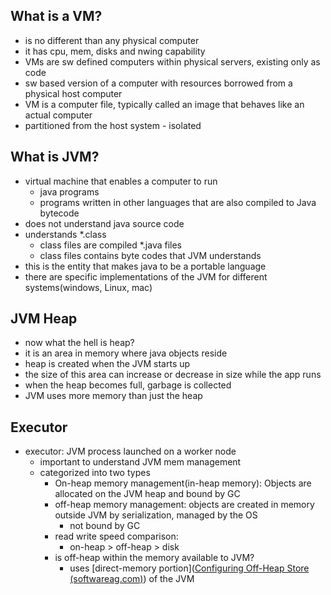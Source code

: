 ## What is a VM?
- is no different than any physical computer
- it has cpu, mem, disks and nwing capability
- VMs are sw defined computers within physical servers, existing only as code
- sw based version of a computer with resources borrowed from a physical host computer
- VM is a computer file, typically called an image that behaves like an actual computer
- partitioned from the host system - isolated
## What is JVM?
- virtual machine that enables a computer to run
	- java programs
	- programs written in other languages that are also compiled to Java bytecode
- does not understand java source code
- understands \*.class
	- class files are compiled \*.java files
	- class files contains byte codes that JVM understands
- this is the entity that makes java to be a portable language
- there are specific implementations of the JVM for different systems(windows, Linux, mac)
## JVM Heap
- now what the hell is heap?
- it is an area in memory where java objects reside
- heap is created when the JVM starts up
- the size of this area can increase or decrease in size while the app runs
- when the heap becomes full, garbage is collected
- JVM uses more memory than just the heap
## Executor
- executor: JVM process launched on a worker node
	- important to understand JVM mem management
	- categorized into two types
		- On-heap memory management(in-heap memory): Objects are allocated on the JVM heap and bound by GC
		- off-heap memory management: objects are created in memory outside JVM by serialization, managed by the OS
			- not bound by GC
		- read write speed comparison:
			- on-heap > off-heap > disk
		- is off-heap within the memory available to JVM?
			- uses [direct-memory portion]([Configuring Off-Heap Store (softwareag.com)](https://documentation.softwareag.com/terracotta/terracotta_440/webhelp/bigmemory-go-webhelp/index.html#page/bmg-webhelp/co-tiers_configuring_offheap_store.html)) of the JVM